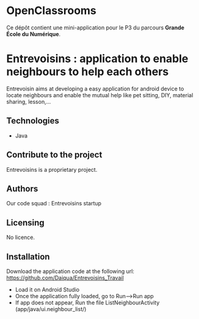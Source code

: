 ﻿# OpenClassrooms

Ce dépôt contient une mini-application pour le P3 du parcours **Grande École du Numérique**.

# Entrevoisins : application to enable neighbours to help each others

Entrevoisin aims at developing a easy application for android device to locate neighbours and enable the mutual help like pet sitting, DIY, material sharing, lesson,...

## Technologies
- Java

## Contribute to the project

Entrevoisins is a proprietary project.

## Authors

Our code squad : Entrevoisins startup


## Licensing

No licence.

## Installation

Download the application code at the following url:
https://github.com/Daiqua/Entrevoisins_Travail

- Load it on Android Studio
- Once the application fully loaded, go to Run-->Run app
- If app does not appear, Run the file ListNeighbourActivity (app/java/ui.neighbour_list/)


